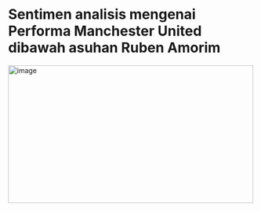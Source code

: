 # Sentimen analisis mengenai Performa Manchester United dibawah asuhan Ruben Amorim
<img width="500" height="281" alt="image" src="https://github.com/user-attachments/assets/c5a455fc-0b3b-4b97-8285-96568a475c30" />
